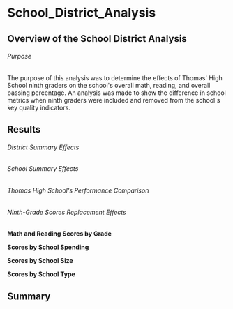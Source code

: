 # School_District_Analysis

## Overview of the School District Analysis

###### Purpose

The purpose of this analysis was to determine the effects of Thomas' High School ninth graders on the school's overall math, reading, and overall passing percentage. An analysis was made to show the difference in school metrics when ninth graders were included and removed from the school's key quality indicators.

## Results

###### District Summary Effects



###### School Summary Effects

###### Thomas High School's Performance Comparison

###### Ninth-Grade Scores Replacement Effects

**Math and Reading Scores by Grade**

**Scores by School Spending**

**Scores by School Size**

**Scores by School Type**


## Summary
